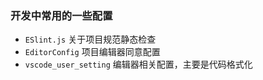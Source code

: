 ### 开发中常用的一些配置

* ```ESlint.js```               关于项目规范静态检查
* ```EditorConfig```            项目编辑器同意配置
* ```vscode_user_setting```     编辑器相关配置，主要是代码格式化